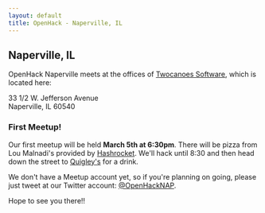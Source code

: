 ```yaml
---
layout: default
title: OpenHack - Naperville, IL
---
```


## Naperville, IL

OpenHack Naperville meets at the offices of [Twocanoes Software](http://www.twocanoes.com/), which is located here:

33 1/2 W. Jefferson Avenue  
Naperville, IL 60540

### First Meetup!

Our first meetup will be held **March 5th at 6:30pm**. There will be pizza from Lou Malnadi's provided by [Hashrocket](http://www.hashrocket.com). We'll hack until 8:30 and then head down the street to [Quigley's](http://www.quigleysirishpub.com/) for a drink.

We don't have a Meetup account yet, so if you're planning on going, please just tweet at our Twitter account: [@OpenHackNAP](http://twitter.com/OpenHackNAP/).

Hope to see you there!!
